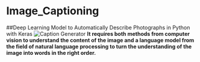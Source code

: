 # Image_Captioning
##Deep Learning Model to Automatically Describe Photographs in Python with Keras
![Caption Generator](Caption.jpg)
**It requires both methods from computer vision to understand the content of the image and a language model from the field of natural language processing 
to turn the understanding of the image into words in the right order.**
